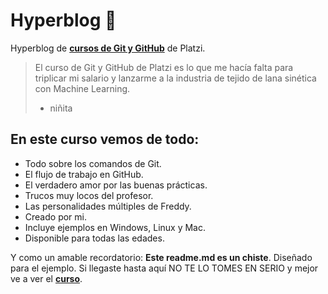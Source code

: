 # Hyperblog 💚
Hyperblog de [**cursos de Git y GitHub**](https://platzi.com/cursos/git-github/ "**cursos de Git y GitHub**") de Platzi.


> El curso de Git y GitHub de Platzi es lo que me hacía falta
para triplicar mi salario y lanzarme a la industria de tejido
de lana sinética con Machine Learning.
> - niñita

## En este curso vemos de todo:
* Todo sobre los comandos de Git.
* El flujo de trabajo en GitHub.
* El verdadero amor por las buenas prácticas.
* Trucos muy locos del profesor.
* Las personalidades múltiples de Freddy.
* Creado por mi.
* Incluye ejemplos en Windows, Linux y Mac.
* Disponible para todas las edades.

Y como un amable recordatorio: **Este readme.md es un chiste**. Diseñado
para el ejemplo. Si llegaste hasta aquí NO TE LO TOMES EN SERIO y
mejor ve a ver el [**curso**](https://platzi.com/cursos/git-github "**curso**").